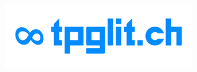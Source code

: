 <p align="center">
  <img src="https://github.com/tpglitch/tpglitch/blob/main/newlogo.png" alt="Tpglitch logo"/>
</p>
